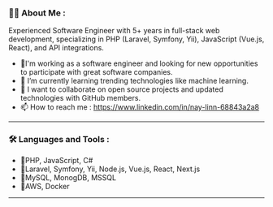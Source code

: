 
### 👨‍💻 About Me : 
Experienced Software Engineer with 5+ years in full-stack web development, specializing in PHP (Laravel, Symfony, Yii), JavaScript (Vue.js, React), and API integrations.
- 🔭I'm working as a software engineer and looking for new opportunities to participate with great software companies.
- 🌱 I’m currently learning trending technologies like machine learning.
- 👯 I want to collaborate on open source projects and updated technologies with GitHub members.
- 📫 How to reach me : https://www.linkedin.com/in/nay-linn-68843a2a8
   
---
### 🛠️ Languages and Tools : 
- 🚀PHP, JavaScript, C#
- 🚀Laravel, Symfony, Yii, Node.js, Vue.js, React, Next.js
- 🚀MySQL, MonogDB, MSSQL
- 🚀AWS, Docker

---
<!--
**neylynn/neylynn** is a ✨ _special_ ✨ repository because its `README.md` (this file) appears on your GitHub profile.

Here are some ideas to get you started:

- 🔭 I’m currently working on ...
- 🌱 I’m currently learning ...
- 👯 I’m looking to collaborate on ...
- 🤔 I’m looking for help with ...
- 💬 Ask me about ...
- 📫 How to reach me: ...
- 😄 Pronouns: ...
- ⚡ Fun fact: ...
-->
